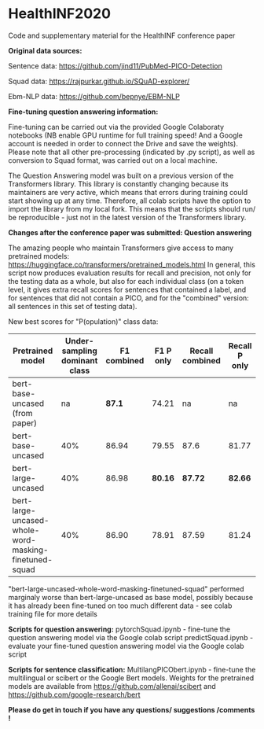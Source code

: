 # HealthINF2020
Code and supplementary material for the HealthINF conference paper

**Original data sources:**

Sentence data: https://github.com/jind11/PubMed-PICO-Detection

Squad data: https://rajpurkar.github.io/SQuAD-explorer/

Ebm-NLP data: https://github.com/bepnye/EBM-NLP

**Fine-tuning question answering information:**

Fine-tuning can be carried out via the provided Google Colaboraty notebooks (NB enable GPU runtime for full training speed! And a Google account is needed in order to connect the Drive and save the weights). Please note that all other pre-processing (indicated by .py script), as well as conversion to Squad format, was carried out on a local machine.

The Question Answering model was built on a previous version of the Transformers library. This library is constantly changing because its maintainers are very active, which means that errors during training could start showing up at any time. Therefore, all colab scripts have the option to import the library from my local fork. This means that the scripts should run/ be reproducible - just not in the latest version of the Transformers library. 

**Changes after the conference paper was submitted: Question answering**

The amazing people who maintain Transformers give access to many pretrained models: https://huggingface.co/transformers/pretrained_models.html 
In general, this script now produces evaluation results for recall and precision, not only for the testing data as a whole, but also for each individual class (on a token level, it gives extra recall scores for sentences that contained a label, and for sentences that did not contain a PICO, and for the "combined" version: all sentences in this set of testing data).

New best scores for "P(opulation)" class data:


Pretrained model | Under-sampling dominant class | F1 combined | F1 P only | Recall combined | Recall P only
--- | --- | ---| --- | --- | ---
bert-base-uncased (from paper) | na | **87.1**| 74.21 | na | na
bert-base-uncased | 40% | 86.94| 79.55 | 87.6 | 81.77
bert-large-uncased | 40% | 86.98| **80.16** | **87.72** | **82.66**
bert-large-uncased-whole-word-masking-finetuned-squad | 40% | 86.90| 78.91 | 87.59 | 81.24


"bert-large-uncased-whole-word-masking-finetuned-squad" performed marginaly worse than bert-large-uncased as base model, possibly because it has already been fine-tuned on too much different data - see colab training file for more details


**Scripts for question answering:**
pytorchSquad.ipynb - fine-tune the question answering model via the Google colab script
predictSquad.ipynb - evaluate your fine-tuned question answering model via the Google colab script

**Scripts for sentence classification:**
MultilangPICObert.ipynb - fine-tune the multilingual or scibert or the Google Bert models. Weights for the pretrained models are available from https://github.com/allenai/scibert and https://github.com/google-research/bert

**Please do get in touch if you have any questions/ suggestions /comments !** 


